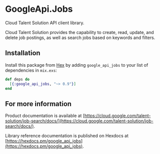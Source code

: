 # GoogleApi.Jobs

Cloud Talent Solution API client library.

Cloud Talent Solution provides the capability to create, read, update, and delete job postings, as well as search jobs based on keywords and filters.


## Installation

Install this package from [Hex](https://hex.pm) by adding
`google_api_jobs` to your list of dependencies in `mix.exs`:

```elixir
def deps do
  [{:google_api_jobs, "~> 0.9"}]
end
```

## For more information

Product documentation is available at [https://cloud.google.com/talent-solution/job-search/docs/](https://cloud.google.com/talent-solution/job-search/docs/).

Library reference documentation is published on Hexdocs at
[https://hexdocs.pm/google_api_jobs](https://hexdocs.pm/google_api_jobs).
